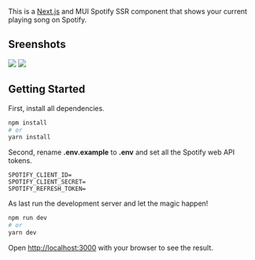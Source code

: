 This is a [Next.js](https://nextjs.org/) and MUI Spotify SSR component that shows your current playing song on Spotify.

## Sreenshots

<img src="https://tomsmits.nl/assets/spotify.png">

<img src="https://tomsmits.nl/assets/spotify2.png">

## Getting Started

First, install all dependencies.

```bash
npm install
# or
yarn install
```

Second, rename **.env.example** to **.env** and set all the Spotify web API tokens.

```shell
SPOTIFY_CLIENT_ID=
SPOTIFY_CLIENT_SECRET=
SPOTIFY_REFRESH_TOKEN=
```

As last run the development server and let the magic happen!

```bash
npm run dev
# or
yarn dev
```

Open [http://localhost:3000](http://localhost:3000) with your browser to see the result.
